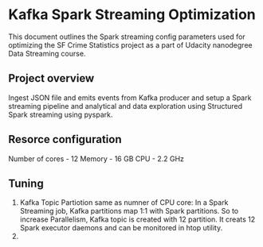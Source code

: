 # Kafka Spark Streaming Optimization

This document outlines the Spark streaming config parameters used for optimizing the SF Crime Statistics project as a part of Udacity nanodegree Data Streaming course.

## Project overview
Ingest JSON file and emits events from Kafka producer and setup a Spark streaming pipeline and analytical and data exploration using Structured Spark streaming using pyspark. 

## Resorce configuration
Number of cores - 12
Memory - 16 GB
CPU - 2.2 GHz

## Tuning

1. Kafka Topic Partiotion same as numner of CPU core: In a Spark Streaming job, Kafka partitions map 1:1 with Spark partitions. So to increase Parallelism, Kafka topic is created with 12 partition. It creats 12 Spark executor daemons and can be monitored in htop utility.
2. 
